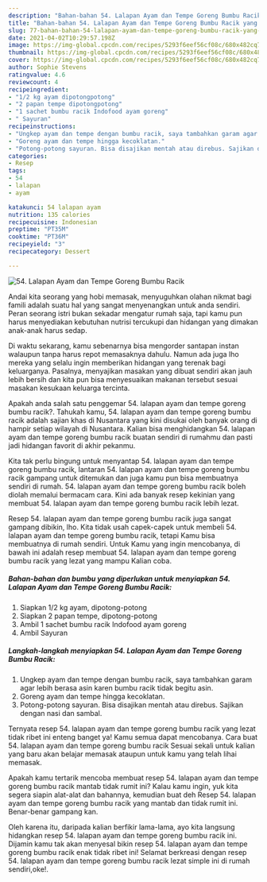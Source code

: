 ```yaml
---
description: "Bahan-bahan 54. Lalapan Ayam dan Tempe Goreng Bumbu Racik yang nikmat dan Mudah Dibuat"
title: "Bahan-bahan 54. Lalapan Ayam dan Tempe Goreng Bumbu Racik yang nikmat dan Mudah Dibuat"
slug: 77-bahan-bahan-54-lalapan-ayam-dan-tempe-goreng-bumbu-racik-yang-nikmat-dan-mudah-dibuat
date: 2021-04-02T10:29:57.198Z
image: https://img-global.cpcdn.com/recipes/5293f6eef56cf08c/680x482cq70/54-lalapan-ayam-dan-tempe-goreng-bumbu-racik-foto-resep-utama.jpg
thumbnail: https://img-global.cpcdn.com/recipes/5293f6eef56cf08c/680x482cq70/54-lalapan-ayam-dan-tempe-goreng-bumbu-racik-foto-resep-utama.jpg
cover: https://img-global.cpcdn.com/recipes/5293f6eef56cf08c/680x482cq70/54-lalapan-ayam-dan-tempe-goreng-bumbu-racik-foto-resep-utama.jpg
author: Sophie Stevens
ratingvalue: 4.6
reviewcount: 4
recipeingredient:
- "1/2 kg ayam dipotongpotong"
- "2 papan tempe dipotongpotong"
- "1 sachet bumbu racik Indofood ayam goreng"
- " Sayuran"
recipeinstructions:
- "Ungkep ayam dan tempe dengan bumbu racik, saya tambahkan garam agar lebih berasa asin karen bumbu racik tidak begitu asin."
- "Goreng ayam dan tempe hingga kecoklatan."
- "Potong-potong sayuran. Bisa disajikan mentah atau direbus. Sajikan dengan nasi dan sambal."
categories:
- Resep
tags:
- 54
- lalapan
- ayam

katakunci: 54 lalapan ayam 
nutrition: 135 calories
recipecuisine: Indonesian
preptime: "PT35M"
cooktime: "PT36M"
recipeyield: "3"
recipecategory: Dessert

---
```



![54. Lalapan Ayam dan Tempe Goreng Bumbu Racik](https://img-global.cpcdn.com/recipes/5293f6eef56cf08c/680x482cq70/54-lalapan-ayam-dan-tempe-goreng-bumbu-racik-foto-resep-utama.jpg)

Andai kita seorang yang hobi memasak, menyuguhkan olahan nikmat bagi famili adalah suatu hal yang sangat menyenangkan untuk anda sendiri. Peran seorang istri bukan sekadar mengatur rumah saja, tapi kamu pun harus menyediakan kebutuhan nutrisi tercukupi dan hidangan yang dimakan anak-anak harus sedap.

Di waktu  sekarang, kamu sebenarnya bisa mengorder santapan instan walaupun tanpa harus repot memasaknya dahulu. Namun ada juga lho mereka yang selalu ingin memberikan hidangan yang terenak bagi keluarganya. Pasalnya, menyajikan masakan yang dibuat sendiri akan jauh lebih bersih dan kita pun bisa menyesuaikan makanan tersebut sesuai masakan kesukaan keluarga tercinta. 



Apakah anda salah satu penggemar 54. lalapan ayam dan tempe goreng bumbu racik?. Tahukah kamu, 54. lalapan ayam dan tempe goreng bumbu racik adalah sajian khas di Nusantara yang kini disukai oleh banyak orang di hampir setiap wilayah di Nusantara. Kalian bisa menghidangkan 54. lalapan ayam dan tempe goreng bumbu racik buatan sendiri di rumahmu dan pasti jadi hidangan favorit di akhir pekanmu.

Kita tak perlu bingung untuk menyantap 54. lalapan ayam dan tempe goreng bumbu racik, lantaran 54. lalapan ayam dan tempe goreng bumbu racik gampang untuk ditemukan dan juga kamu pun bisa membuatnya sendiri di rumah. 54. lalapan ayam dan tempe goreng bumbu racik boleh diolah memalui bermacam cara. Kini ada banyak resep kekinian yang membuat 54. lalapan ayam dan tempe goreng bumbu racik lebih lezat.

Resep 54. lalapan ayam dan tempe goreng bumbu racik juga sangat gampang dibikin, lho. Kita tidak usah capek-capek untuk membeli 54. lalapan ayam dan tempe goreng bumbu racik, tetapi Kamu bisa membuatnya di rumah sendiri. Untuk Kamu yang ingin mencobanya, di bawah ini adalah resep membuat 54. lalapan ayam dan tempe goreng bumbu racik yang lezat yang mampu Kalian coba.

<!--inarticleads1-->

##### Bahan-bahan dan bumbu yang diperlukan untuk menyiapkan 54. Lalapan Ayam dan Tempe Goreng Bumbu Racik:

1. Siapkan 1/2 kg ayam, dipotong-potong
1. Siapkan 2 papan tempe, dipotong-potong
1. Ambil 1 sachet bumbu racik Indofood ayam goreng
1. Ambil  Sayuran




<!--inarticleads2-->

##### Langkah-langkah menyiapkan 54. Lalapan Ayam dan Tempe Goreng Bumbu Racik:

1. Ungkep ayam dan tempe dengan bumbu racik, saya tambahkan garam agar lebih berasa asin karen bumbu racik tidak begitu asin.
1. Goreng ayam dan tempe hingga kecoklatan.
1. Potong-potong sayuran. Bisa disajikan mentah atau direbus. Sajikan dengan nasi dan sambal.




Ternyata resep 54. lalapan ayam dan tempe goreng bumbu racik yang lezat tidak ribet ini enteng banget ya! Kamu semua dapat mencobanya. Cara buat 54. lalapan ayam dan tempe goreng bumbu racik Sesuai sekali untuk kalian yang baru akan belajar memasak ataupun untuk kamu yang telah lihai memasak.

Apakah kamu tertarik mencoba membuat resep 54. lalapan ayam dan tempe goreng bumbu racik mantab tidak rumit ini? Kalau kamu ingin, yuk kita segera siapin alat-alat dan bahannya, kemudian buat deh Resep 54. lalapan ayam dan tempe goreng bumbu racik yang mantab dan tidak rumit ini. Benar-benar gampang kan. 

Oleh karena itu, daripada kalian berfikir lama-lama, ayo kita langsung hidangkan resep 54. lalapan ayam dan tempe goreng bumbu racik ini. Dijamin kamu tak akan menyesal bikin resep 54. lalapan ayam dan tempe goreng bumbu racik enak tidak ribet ini! Selamat berkreasi dengan resep 54. lalapan ayam dan tempe goreng bumbu racik lezat simple ini di rumah sendiri,oke!.

